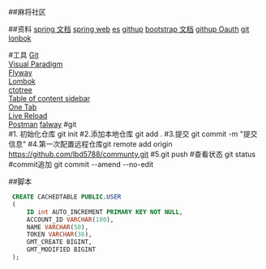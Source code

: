 ##麻将社区

##资料
[spring 文档](https://spring.io/guides) 
[spring web](https://spring.io/guides/gs/serving-web-content/)
[es](https://elasticsearch.cn/explore)
[githup](https://github.com/lbd5788)
[bootstrap 文档](https://v3.bootcss.com/components)
[githup Oauth](https://developer.github.com/apps/building-oauth-apps/creating-an-oauth-app/)
[git](https://github.com/lbd5788)
[lonbok](https://projectlombok.org/features/all)

#工具
[Git](https://git-scm.com/download)   
[Visual Paradigm](https://www.visual-paradigm.com)    
[Flyway](https://flywaydb.org/getstarted/firststeps/maven)  
[Lombok](https://www.projectlombok.org)    
[ctotree](https://www.octotree.io/)   
[Table of content sidebar](https://chrome.google.com/webstore/detail/table-of-contents-sidebar/ohohkfheangmbedkgechjkmbepeikkej)    
[One Tab](https://chrome.google.com/webstore/detail/chphlpgkkbolifaimnlloiipkdnihall)    
[Live Reload](https://chrome.google.com/webstore/detail/livereload/jnihajbhpnppcggbcgedagnkighmdlei/related)  
[Postman](https://chrome.google.com/webstore/detail/coohjcphdfgbiolnekdpbcijmhambjff)
[falway](https://flywaydb.org/getstarted/firststeps/maven)
#git  
#1. 初始化仓库 git init
#2.添加本地仓库 git add .
#3.提交  git commit -m "提交信息"
#4.第一次配置远程仓库git remote add origin https://github.com/lbd5788/communty.git
#5.git push
#查看状态 git status
#commit追加 git commit --amend --no-edit

##脚本
```sql
 CREATE CACHEDTABLE PUBLIC.USER
 (
     ID int AUTO_INCREMENT PRIMARY KEY NOT NULL,
     ACCOUNT_ID VARCHAR(100),
     NAME VARCHAR(50),
     TOKEN VARCHAR(36),
     GMT_CREATE BIGINT,
     GMT_MODIFIED BIGINT
 );
```
